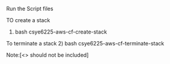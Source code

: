 Run the Script files 

TO create a stack
1) bash csye6225-aws-cf-create-stack

To terminate a stack
2) bash csye6225-aws-cf-terminate-stack <stackname>

Note:[<> should not be included]
